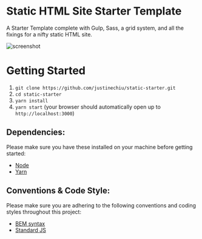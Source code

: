 # Static HTML Site Starter Template

A Starter Template complete with Gulp, Sass, a grid system, and all the fixings for a nifty static HTML site.

![screenshot](https://github.com/justinechiu/static-starter/blob/master/screenshot.png)

# Getting Started

1. `git clone https://github.com/justinechiu/static-starter.git`
1. `cd static-starter`
1. `yarn install`
1. `yarn start` (your browser should automatically open up to `http://localhost:3000`)

## Dependencies:

Please make sure you have these installed on your machine before getting started:

- [Node](https://nodejs.org/en/)
- [Yarn](https://yarnpkg.com/en/)

## Conventions & Code Style:

Please make sure you are adhering to the following conventions and coding styles throughout this project:

- [BEM syntax](https://csswizardry.com/2013/01/mindbemding-getting-your-head-round-bem-syntax/)
- [Standard JS](https://standardjs.com/)